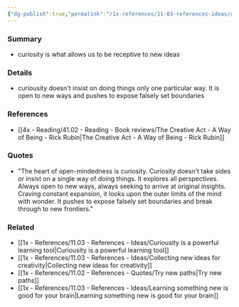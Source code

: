 ```yaml
---
{"dg-publish":true,"permalink":"/1x-references/11-03-references-ideas/curiosity-is-the-basis-of-open-mindedness/","title":"Curiosity is the basis of open-mindedness","dgShowBacklinks":false}
---
```



### Summary
- curiosity is what allows us to be receptive to new ideas

### Details
- curiousity doesn't insist on doing things only one particular way. It is open to new ways and pushes to expose falsely set boundaries

### References
- [[4x - Reading/41.02 - Reading - Book reviews/The Creative Act - A Way of Being - Rick Rubin\|The Creative Act - A Way of Being - Rick Rubin]]

### Quotes
- "The heart of open-mindedness is curiosity. Curiosity doesn’t take sides or insist on a single way of doing things. It explores all perspectives. Always open to new ways, always seeking to arrive at original insights. Craving constant expansion, it looks upon the outer limits of the mind with wonder. It pushes to expose falsely set boundaries and break through to new frontiers."

### Related
- [[1x - References/11.03 - References - Ideas/Curiousity is a powerful learning tool\|Curiousity is a powerful learning tool]]
- [[1x - References/11.03 - References - Ideas/Collecting new ideas for creativity\|Collecting new ideas for creativity]]
- [[1x - References/11.02 - References - Quotes/Try new paths\|Try new paths]]
- [[1x - References/11.03 - References - Ideas/Learning something new is good for your brain\|Learning something new is good for your brain]]
